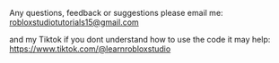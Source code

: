 Any questions, feedback or suggestions please email me: robloxstudiotutorials15@gmail.com


and my Tiktok if you dont understand how to use the code it may help: https://www.tiktok.com/@learnrobloxstudio
